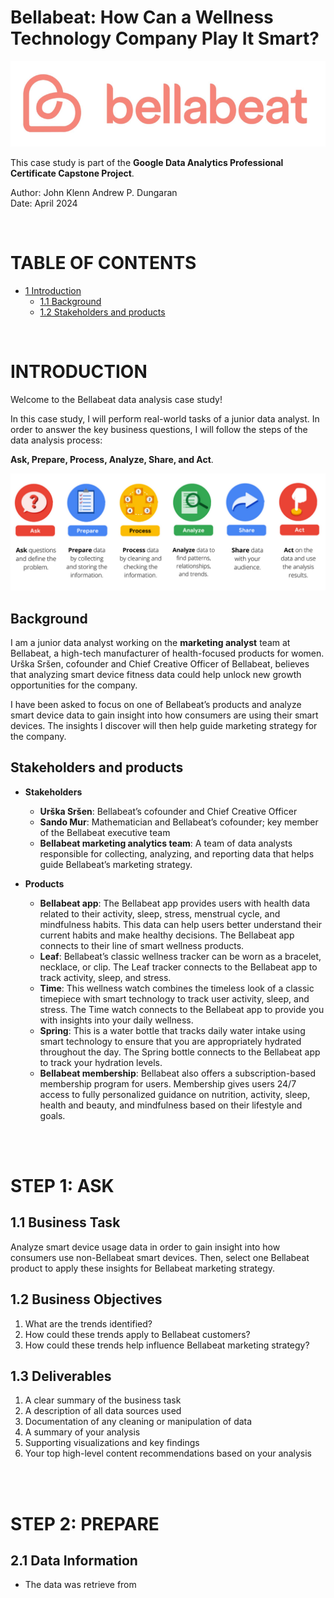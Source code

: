 # Bellabeat: How Can a Wellness Technology Company Play It Smart?

![header_img](assets/header_img.png)

This case study is part of the **Google Data Analytics Professional Certificate Capstone Project**.


Author: John Klenn Andrew P. Dungaran \
Date: April 2024

<br>

# TABLE OF CONTENTS

* [1 Introduction](#Introduction)
    * [1.1 Background](#background)
    * [1.2 Stakeholders and products](#Stakeholders-and-products)

<br>

# INTRODUCTION

Welcome to the Bellabeat data analysis case study!

In this case study, I will perform real-world tasks of a junior data analyst. In order to answer the key business questions, I will follow the steps of the data analysis process: 

**Ask, Prepare, Process, Analyze, Share, and Act**. 

![analysis_process](assets/analysis_process.png)

## Background

I am a junior data analyst working on the **marketing analyst** team at Bellabeat, a high-tech manufacturer of health-focused products for women. Urška Sršen, cofounder and Chief Creative Officer of Bellabeat, believes that analyzing smart device fitness data could help unlock new growth opportunities for the company.

I have been asked to focus on one of Bellabeat’s products and analyze smart device data to gain insight into how consumers are using their smart devices. The insights I discover will then help guide marketing strategy for the company.

## Stakeholders and products

* **Stakeholders**

    * **Urška Sršen**: Bellabeat’s cofounder and Chief Creative Officer
    * **Sando Mur**: Mathematician and Bellabeat’s cofounder; key member of the Bellabeat executive team
    * **Bellabeat marketing analytics team**: A team of data analysts responsible for collecting, analyzing, and reporting data that helps guide Bellabeat’s marketing strategy.

* **Products**

    * **Bellabeat app**: The Bellabeat app provides users with health data related to their activity, sleep, stress, menstrual cycle, and mindfulness habits. This data can help users better understand their current habits and make healthy decisions. The Bellabeat app connects to their line of smart wellness products.
    * **Leaf**: Bellabeat’s classic wellness tracker can be worn as a bracelet, necklace, or clip. The Leaf tracker connects to the Bellabeat app to track activity, sleep, and stress.
    * **Time**: This wellness watch combines the timeless look of a classic timepiece with smart technology to track user activity, sleep, and stress. The Time watch connects to the Bellabeat app to provide you with insights into your daily wellness.
    * **Spring**: This is a water bottle that tracks daily water intake using smart technology to ensure that you are appropriately hydrated throughout the day. The Spring bottle connects to the Bellabeat app to track your hydration levels.
    * **Bellabeat membership**: Bellabeat also offers a subscription-based membership program for users. Membership gives users 24/7 access to fully personalized guidance on nutrition, activity, sleep, health and beauty, and mindfulness based on their lifestyle and goals.

<br>
<br>

# STEP 1: ASK

## 1.1 Business Task

Analyze smart device usage data in order to gain insight into how consumers use non-Bellabeat smart devices. Then, select one Bellabeat product to apply these insights for Bellabeat marketing strategy.

## 1.2 Business Objectives

1. What are the trends identified?
2. How could these trends apply to Bellabeat customers?
3. How could these trends help influence Bellabeat marketing strategy?

## 1.3 Deliverables

1. A clear summary of the business task
2. A description of all data sources used
3. Documentation of any cleaning or manipulation of data
4. A summary of your analysis
5. Supporting visualizations and key findings
6. Your top high-level content recommendations based on your analysis

<br>
<br>

# STEP 2: PREPARE

## 2.1 Data Information

* The data was retrieve from 
